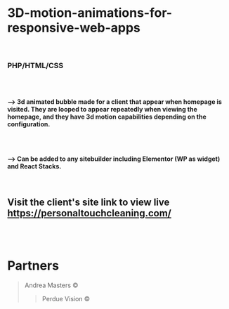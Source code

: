 # 3D-motion-animations-for-responsive-web-apps

<br>

### PHP/HTML/CSS 

<br><br>

<strong> --> 3d animated bubble made for a client that appear when homepage is visited. They are looped to appear repeatedly when viewing the homepage, and they have 3d motion capabilities depending on the configuration. </strong>

<br><br>

<strong> --> Can be added to any sitebuilder including Elementor (WP as widget) and React Stacks. </strong>

<br>

## Visit the client's site link to view live https://personaltouchcleaning.com/

<br><br>

# Partners

> Andrea Masters ©
>> Perdue Vision ©
